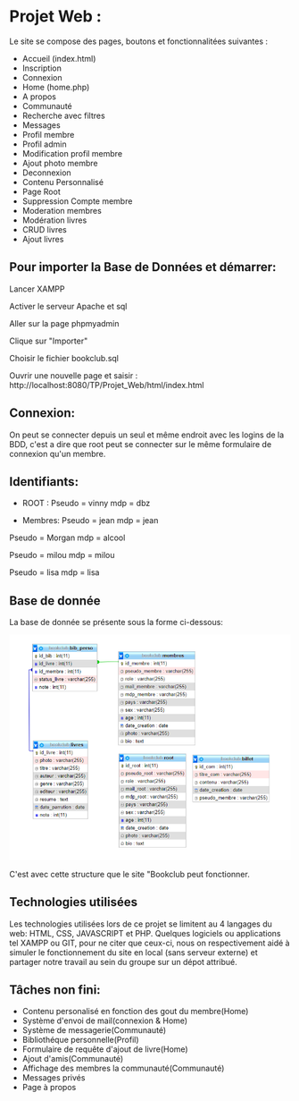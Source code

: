# Projet Web :

Le site se compose des pages, boutons et fonctionnalitées suivantes :

- Accueil (index.html)
- Inscription
- Connexion
- Home (home.php)
- A propos
- Communauté
- Recherche avec filtres
- Messages
- Profil membre
- Profil admin
- Modification profil membre
- Ajout photo membre
- Deconnexion
- Contenu Personnalisé
- Page Root
- Suppression Compte membre
- Moderation membres
- Modération livres
- CRUD livres
- Ajout livres
  
## Pour importer la Base de Données et démarrer:

Lancer XAMPP

Activer le serveur Apache et sql

Aller sur la page phpmyadmin

Clique sur "Importer"

Choisir le fichier bookclub.sql

Ouvrir une nouvelle page et saisir :
http://localhost:8080/TP/Projet_Web/html/index.html

## Connexion:

On peut se connecter depuis un seul et même endroit avec les logins de la BDD,
c'est a dire que root peut se connecter sur le même formulaire de connexion qu'un membre.

## Identifiants:

- ROOT :
Pseudo = vinny
mdp = dbz

- Membres:
Pseudo = jean
mdp = jean

Pseudo = Morgan
mdp = alcool

Pseudo = milou
mdp = milou

Pseudo = lisa
mdp = lisa


## Base de donnée

La base de donnée se présente sous la forme ci-dessous:

![](./images/bdd.png)

C'est avec cette structure que le site "Bookclub peut fonctionner.

## Technologies utilisées

Les technologies utilisées lors de ce projet se limitent au 4 langages du web: HTML, CSS, JAVASCRIPT et PHP. Quelques logiciels ou applications tel XAMPP ou GIT, pour ne citer que ceux-ci, nous on respectivement aidé à simuler le fonctionnement du site en local (sans serveur externe) et partager notre travail au sein du groupe sur un dépot attribué.

## Tâches non fini:

- Contenu personalisé en fonction des gout du membre(Home)
- Système d'envoi de mail(connexion & Home)
- Système de messagerie(Communauté)
- Bibliothéque personnelle(Profil)
- Formulaire de requête d'ajout de livre(Home)
- Ajout d'amis(Communauté)
- Affichage des membres la communauté(Communauté)
- Messages privés
- Page à propos
